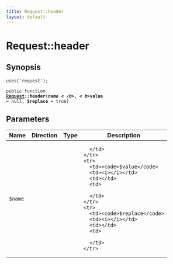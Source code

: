 ```yaml
---
title: Request::header
layout: default
---
```


# Request::header

## Synopsis

<code>uses('request');</code>

<code>public function <b><a href="Request">Request</a>::header</b>(<b>$name</b>, <b>$value</b> = null, <b>$replace</b> = true)</code>

## Parameters

<table>
  <thead>
    <tr>
      <th>Name</th>
      <th>Direction</th>
      <th>Type</th>
      <th>Description</th>
    </tr>
  </thead>
  <tbody>
    <tr>
      <td><code>$name</code>
      <td><i></i></td>
      <td></td>
      <td>

      </td>
    </tr>
    <tr>
      <td><code>$value</code>
      <td><i></i></td>
      <td></td>
      <td>

      </td>
    </tr>
    <tr>
      <td><code>$replace</code>
      <td><i></i></td>
      <td></td>
      <td>

      </td>
    </tr>
  </tbody>
</table>

